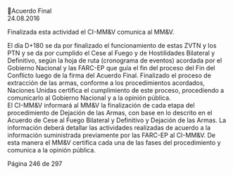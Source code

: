Acuerdo Final  
24.08.2016  

 
Finalizada esta actividad el CI-MM&V comunica al MM&V. 
 
El día D+180 se da por finalizado el funcionamiento de estas ZVTN y los PTN y se da por cumplido el Cese 
al Fuego y de Hostilidades Bilateral y Definitivo, según la hoja de ruta (cronograma de eventos) acordada 
por el Gobierno Nacional y las FARC-EP que guía el fin del proceso del Fin del Conflicto luego de la firma 
del Acuerdo Final. 
Finalizado  el  proceso  de  extracción  de  las  armas,  conforme  a  los  procedimientos  acordados,  Naciones 
Unidas certifica el cumplimiento de este proceso, procediendo a comunicarlo al Gobierno Nacional y a la 
opinión pública.  
El CI-MM&V informará al MM&V la finalización de cada etapa del procedimiento de Dejación de las Armas, 
con base en lo descrito en el Acuerdo de Cese al Fuego Bilateral y Definitivo y Dejación de las Armas. La 
información  deberá  detallar  las  actividades  realizadas  de  acuerdo  a  la  información  suministrada 
previamente por las FARC-EP al CI-MM&V. De esta manera el MM&V certifica cada una de las fases del 
procedimiento y comunica a la opinión pública. 
 
 
 
 
 
 
 
 
 
 
 
 
 
 
 
 
 
 
 
 
 
 
 
 
 
 
 
 
 
Página 246 de 297 
 

